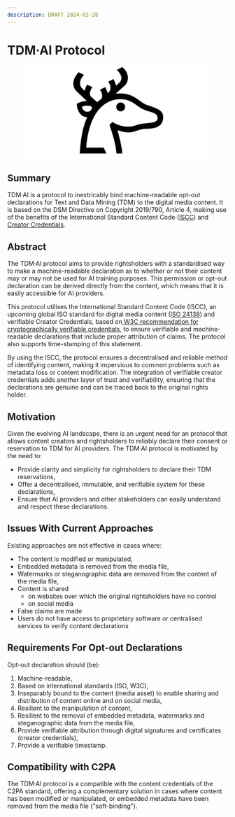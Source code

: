 ```yaml
---
description: DRAFT 2024-02-28
---
```


# TDM·AI Protocol

<figure><img src=".gitbook/assets/TDM-AI-LINEAR_B_IDEOGRAM_B104_DEER-1280-640.png" alt=""><figcaption></figcaption></figure>

## Summary

TDM·AI is a protocol to inextricably bind machine-readable opt-out declarations for Text and Data Mining (TDM) to the digital media content. It is based on the DSM Directive on Copyright 2019/790, Article 4, making use of the benefits of the International Standard Content Code ([ISCC](https://iscc.codes)) and [Creator Credentials](https://docs.creatorcredentials.com/).

## Abstract

The TDM·AI protocol aims to provide rightsholders with a standardised way to make a machine-readable declaration as to whether or not their content may or may not be used for AI training purposes. This permission or opt-out declaration can be derived directly from the content, which means that it is easily accessible for AI providers.

This protocol utilises the International Standard Content Code (ISCC), an upcoming global ISO standard for digital media content ([ISO 24138](https://www.iso.org/standard/77899.html)) and verifiable Creator Credentials, based on[ W3C recommendation for cryptographically verifiable credentials](https://www.w3.org/TR/vc-data-model-2.0/), to ensure verifiable and machine-readable declarations that include proper attribution of claims. The protocol also supports time-stamping of this statement.

By using the ISCC, the protocol ensures a decentralised and reliable method of identifying content, making it impervious to common problems such as metadata loss or content modification. The integration of verifiable creator credentials adds another layer of trust and verifiability, ensuring that the declarations are genuine and can be traced back to the original rights holder.

## Motivation

Given the evolving AI landscape, there is an urgent need for an protocol that allows content creators and rightsholders to reliably declare their consent or reservation to TDM for AI providers. The TDM·AI protocol is motivated by the need to:

* Provide clarity and simplicity for rightsholders to declare their TDM reservations,
* Offer a decentralised, immutable, and verifiable system for these declarations,
* Ensure that AI providers and other stakeholders can easily understand and respect these declarations.

## Issues With Current Approaches

Existing approaches are not effective in cases where:

* The content is modified or manipulated,
* Embedded metadata is removed from the media file,
* Watermarks or steganographic data are removed from the content of the media file,
* Content is shared&#x20;
  * on websites over which the original rightsholders have no control
  * on social media
* False claims are made&#x20;
* Users do not have access to proprietary software or centralised services to verify content declarations

## Requirements For Opt-out Declarations

Opt-out declaration should (be):&#x20;

1. Machine-readable,
2. Based on international standards (ISO, W3C),
3. Inseparably bound to the content (media asset) to enable sharing and distribution of content online and on social media,
4. Resilient to the manipulation of content,&#x20;
5. Resilient to the removal of embedded metadata, watermarks and steganographic data from the media file,
6. Provide verifiable attribution through digital signatures and certificates (creator credentials),
7. Provide a verifiable timestamp.

## Compatibility with C2PA

The TDM·AI protocol is a compatible with the content credentials of the C2PA standard, offering a complementary solution in cases where content has been modified or manipulated, or embedded metadata have been removed from the media file ("soft-binding").

